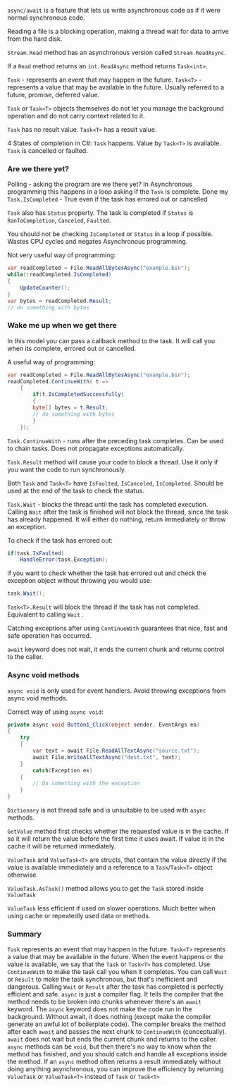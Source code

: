 
`async/await` is a feature that lets us write asynchronous code as if it were normal synchronous code.

Reading a file is a blocking operation, making a thread wait for data to arrive from the hard disk.

`Stream.Read` method has an asynchronous version called `Stream.ReadAsync`.

If a `Read` method returns an `int`. `ReadAsync` method returns `Task<int>`.

`Task` - represents an event that may happen in the future.
`Task<T>` - represents a value that may be available in the future.
	Usually referred to a future, promise, deferred value.

`Task` or `Task<T>` objects themselves do not let you manage the background operation and do not carry context related to it.

`Task` has no result value.
`Task<T>` has a result value.

4 States of completion in C#:
	`Task` happens.
	Value by `Task<T>` is available.
	`Task` is cancelled or faulted.


### Are we there yet?
Polling - asking the program are we there yet?
	In Asynchronous programming this happens in a loop asking if the `Task` is complete.
	Done my `Task.IsCompleted` - True even if the task has errored out or cancelled

`Task` also has `Status` property. The task is completed if `Status` is `RanToCompletion`, `Canceled`, `Faulted`.

You should not be checking `IsCompleted` or `Status` in a loop if possible. Wastes CPU cycles and negates Asynchronous programming.


Not very useful way of programming:
```C#
var readCompleted = File.ReadAllBytesAsync("example.bin");
while(!readCompleted.IsCompleted)
{
	UpdateCounter();
}
var bytes = readCompleted.Result;
// do something with bytes
```

### Wake me up when we get there
In this model you can pass a callback method to the task.
It will call you when its complete, errored out or cancelled.

A useful way of programming:
```C#
var readCompleted = File.ReadAllBytesAsync("example.bin");
readCompleted.ContinueWith( t =>
	{
		if(t.IsCompletedSuccessfully)
		{
		byte[] bytes = t.Result;
		// do something with bytes
		}
	});
```

`Task.ContinueWith` - runs after the preceding task completes.
	Can be used to chain tasks.
	Does not propagate exceptions automatically.


`Task.Result` method will cause your code to block a thread. Use it only if you want the code to run synchronously.

Both `Task` and `Task<T>` have `IsFaulted`, `IsCanceled`, `IsCompleted`.
Should be used at the end of the task to check the status.


`Task.Wait` - blocks the thread until the task has completed execution.
Calling `Wait` after the task is finished will not block the thread, since the task has already happened.
It will either do nothing, return immediately or throw an exception.

To check if the task has errored out:
```C#
if(task.IsFaulted)
	HandleError(task.Exception);
```


if you want to check whether the task has errored out and check the exception object without throwing you would use:
```C#
task.Wait();
```

`Task<T>.Result` will block the thread if the task has not completed. Equivalent to calling `Wait` . 

Catching exceptions after using `ContinueWith` guarantees that nice, fast and safe operation has occurred.

`await` keyword does not wait, it ends the current chunk and returns control to the caller.

### Async void methods

`async void` is only used for event handlers.
Avoid throwing exceptions from async void methods.

Correct way of using `async void`:
```C#
private async void Button1_Click(object sender, EventArgs ea)
{
	try
	{
		var text = await File.ReadAllTextAsync("source.txt");
		await File.WriteAllTextAsync("dest.txt", text);
	}
		catch(Exception ex)
	{
		// Do something with the exception
	}
}
```

`Dictionary` is not thread safe and is unsuitable to be used with `async` methods.

`GetValue` method first checks whether the requested value is in the cache.
	If so it will return the value before the first time it uses await.
	If value is in the cache it will be returned immediately.

`ValueTask` and `ValueTask<T>` are structs, that contain the value directly if the value is available immediately and a reference to a `Task`/`Task<T>` object otherwise.

`ValueTask.AsTask()` method allows you to get the `Task` stored inside `ValueTask`

`ValueTask` less efficient if used on slower operations.
	Much better when using cache or repeatedly used data or methods.
### Summary
`Task` represents an event that may happen in the future.
`Task<T>` represents a value that may be available in the future.
When the event happens or the value is available, we say that the `Task` or `Task<T>` has completed.
Use `ContinueWith` to make the task call you when it completes.
You can call `Wait` or `Result` to make the task synchronous, but that's inefficient and dangerous.
Calling `Wait` or `Result` after the task has completed is perfectly efficient and safe.
`async` is just a compiler flag. It tells the compiler that the method needs to be broken into chunks whenever there's an `await` keyword.
The `async` keyword does not make the code run in the background. Without await, it does nothing (except make the compiler generate an awful lot of boilerplate code).
The compiler breaks the method after each `await` and passes the next chunk to `ContinueWith` (conceptually).
`await` does not wait but ends the current chunk and returns to the caller.
`async` methods can be `void`, but then there's no way to know when the method has finished, and you should catch and handle all exceptions inside the method.
If an `async` method often returns a result immediately without doing anything asynchronous, you can improve the efficiency by returning `ValueTask` or `ValueTask<T>` instead of `Task` or `Task<T>`
